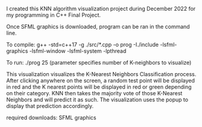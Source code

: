 I created this KNN algorithm visualization project during December 2022 for my programming in C++ Final Project.

Once SFML graphics is downloaded, program can be ran in the command line.

To compile: g++ -std=c++17 -g ./src/*.cpp -o prog -I./include -lsfml-graphics -lsfml-window -lsfml-system -lpthread

To run: ./prog 25 (parameter specifies number of K-neighbors to visualize)

This visualization visualizes the K-Nearest Neighbors Classification process. After clicking anywhere on the screen, a random test point will be displayed in red and the K nearest points will be displayed in red or green depending on their category. 
KNN then takes the majority vote of those K-Nearest Neighbors and will predict it as such. The visualization uses the popup to display that prediction accordingly.


required downloads: SFML graphics
